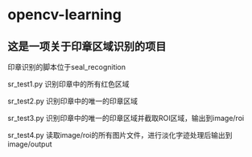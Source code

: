 # opencv-learning
## 这是一项关于印章区域识别的项目
印章识别的脚本位于seal_recognition

sr_test1.py 
识别印章中的所有红色区域

sr_test2.py 
识别印章中的唯一的印章区域

sr_test3.py 
识别印章中的唯一的印章区域并截取ROI区域，输出到image/roi

sr_test4.py 
读取image/roi的所有图片文件，进行淡化字迹处理后输出到image/output
